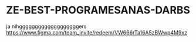 # ZE-BEST-PROGRAMESANAS-DARBS

ja nihgggggggggggggggggggers
https://www.figma.com/team_invite/redeem/VW666rTa16A5zBWwp4M9xz
